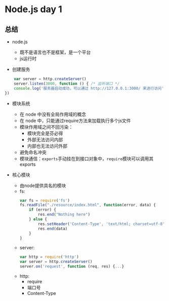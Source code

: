 # Node.js day 1

## 总结

- node.js 
    - 既不是语言也不是框架，是一个平台
    - js运行时

- 创建服务
``` js
    var server = http.createServer()
    server.listen(3000, function () { /* 监听端口 */
    console.log('服务器启动成功，可以通过 http://127.0.0.1:3000/ 来进行访问')
})
```

- 模块系统
    - 在 node 中没有全局作用域的概念
    - 在 node 中，只能通过require方法来加载执行多个js文件
    - 模块作用域之间不回污染：
        - 模块完全是芬必得
        - 外部无法访问内部
        - 内部也无法访问外部
    - 避免命名冲突
    - 模块通信：`exports`手动挂在到接口对象中，`require`模块可以调用其exports

- 核心模块
    - 由node提供具名的模块
    - fs:
        ```js
        var fs = require('fs')
        fs.readFile("./resource/index.html", function(error, data) {
            if (error) {
                res.end("Nothing here")
            } else {
                res.setHeader('Content-Type', 'text/html; charset=utf-8')
                res.end(data)
            }
        }
        ```
    - server:
        ```js
        var http = require('http')
        var server = http.createServer()
        server.on('request', function (req, res) {...}
        ```
    - http:
        - require
        - 端口号
        - Content-Type